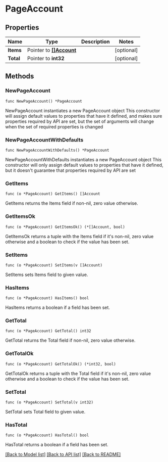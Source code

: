# PageAccount

## Properties

Name | Type | Description | Notes
------------ | ------------- | ------------- | -------------
**Items** | Pointer to [**[]Account**](Account.md) |  | [optional] 
**Total** | Pointer to **int32** |  | [optional] 

## Methods

### NewPageAccount

`func NewPageAccount() *PageAccount`

NewPageAccount instantiates a new PageAccount object
This constructor will assign default values to properties that have it defined,
and makes sure properties required by API are set, but the set of arguments
will change when the set of required properties is changed

### NewPageAccountWithDefaults

`func NewPageAccountWithDefaults() *PageAccount`

NewPageAccountWithDefaults instantiates a new PageAccount object
This constructor will only assign default values to properties that have it defined,
but it doesn't guarantee that properties required by API are set

### GetItems

`func (o *PageAccount) GetItems() []Account`

GetItems returns the Items field if non-nil, zero value otherwise.

### GetItemsOk

`func (o *PageAccount) GetItemsOk() (*[]Account, bool)`

GetItemsOk returns a tuple with the Items field if it's non-nil, zero value otherwise
and a boolean to check if the value has been set.

### SetItems

`func (o *PageAccount) SetItems(v []Account)`

SetItems sets Items field to given value.

### HasItems

`func (o *PageAccount) HasItems() bool`

HasItems returns a boolean if a field has been set.

### GetTotal

`func (o *PageAccount) GetTotal() int32`

GetTotal returns the Total field if non-nil, zero value otherwise.

### GetTotalOk

`func (o *PageAccount) GetTotalOk() (*int32, bool)`

GetTotalOk returns a tuple with the Total field if it's non-nil, zero value otherwise
and a boolean to check if the value has been set.

### SetTotal

`func (o *PageAccount) SetTotal(v int32)`

SetTotal sets Total field to given value.

### HasTotal

`func (o *PageAccount) HasTotal() bool`

HasTotal returns a boolean if a field has been set.


[[Back to Model list]](../README.md#documentation-for-models) [[Back to API list]](../README.md#documentation-for-api-endpoints) [[Back to README]](../README.md)


